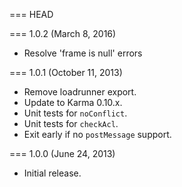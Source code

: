=== HEAD

=== 1.0.2 (March 8, 2016)

* Resolve 'frame is null' errors

=== 1.0.1 (October 11, 2013)

* Remove loadrunner export.
* Update to Karma 0.10.x.
* Unit tests for `noConflict`.
* Unit tests for `checkAcl`.
* Exit early if no `postMessage` support.

=== 1.0.0 (June 24, 2013)

* Initial release.

